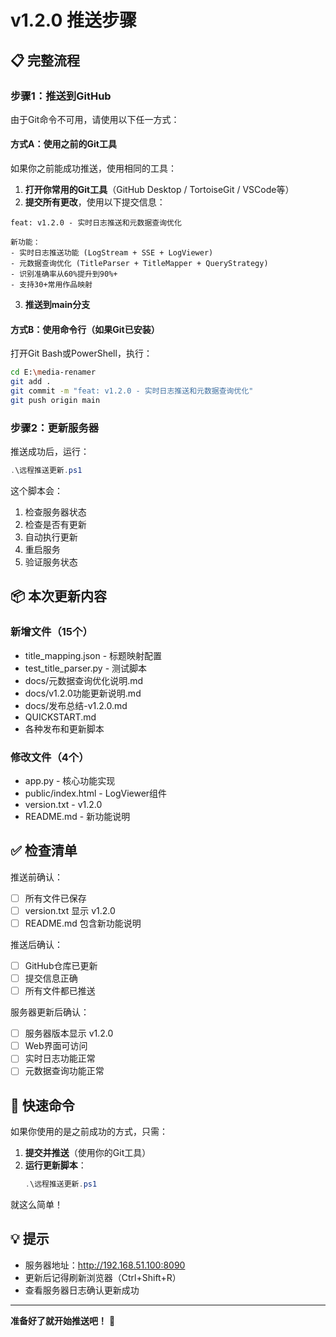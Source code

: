 # v1.2.0 推送步骤

## 📋 完整流程

### 步骤1：推送到GitHub

由于Git命令不可用，请使用以下任一方式：

#### 方式A：使用之前的Git工具

如果你之前能成功推送，使用相同的工具：

1. **打开你常用的Git工具**（GitHub Desktop / TortoiseGit / VSCode等）
2. **提交所有更改**，使用以下提交信息：

```
feat: v1.2.0 - 实时日志推送和元数据查询优化

新功能：
- 实时日志推送功能 (LogStream + SSE + LogViewer)
- 元数据查询优化 (TitleParser + TitleMapper + QueryStrategy)
- 识别准确率从60%提升到90%+
- 支持30+常用作品映射
```

3. **推送到main分支**

#### 方式B：使用命令行（如果Git已安装）

打开Git Bash或PowerShell，执行：

```bash
cd E:\media-renamer
git add .
git commit -m "feat: v1.2.0 - 实时日志推送和元数据查询优化"
git push origin main
```

### 步骤2：更新服务器

推送成功后，运行：

```powershell
.\远程推送更新.ps1
```

这个脚本会：
1. 检查服务器状态
2. 检查是否有更新
3. 自动执行更新
4. 重启服务
5. 验证服务状态

## 📦 本次更新内容

### 新增文件（15个）
- title_mapping.json - 标题映射配置
- test_title_parser.py - 测试脚本
- docs/元数据查询优化说明.md
- docs/v1.2.0功能更新说明.md
- docs/发布总结-v1.2.0.md
- QUICKSTART.md
- 各种发布和更新脚本

### 修改文件（4个）
- app.py - 核心功能实现
- public/index.html - LogViewer组件
- version.txt - v1.2.0
- README.md - 新功能说明

## ✅ 检查清单

推送前确认：
- [ ] 所有文件已保存
- [ ] version.txt 显示 v1.2.0
- [ ] README.md 包含新功能说明

推送后确认：
- [ ] GitHub仓库已更新
- [ ] 提交信息正确
- [ ] 所有文件都已推送

服务器更新后确认：
- [ ] 服务器版本显示 v1.2.0
- [ ] Web界面可访问
- [ ] 实时日志功能正常
- [ ] 元数据查询功能正常

## 🎯 快速命令

如果你使用的是之前成功的方式，只需：

1. **提交并推送**（使用你的Git工具）
2. **运行更新脚本**：
   ```powershell
   .\远程推送更新.ps1
   ```

就这么简单！

## 💡 提示

- 服务器地址：http://192.168.51.100:8090
- 更新后记得刷新浏览器（Ctrl+Shift+R）
- 查看服务器日志确认更新成功

---

**准备好了就开始推送吧！** 🚀
